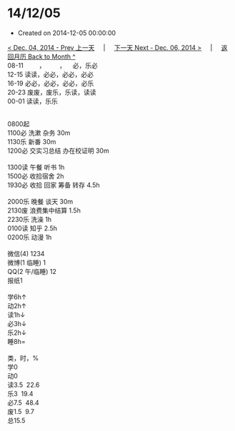# 14/12/05

- Created on 2014-12-05 00:00:00

[< Dec. 04, 2014 - Prev 上一天](/lifelogs/2014/12/d04.md) &nbsp; &nbsp; | &nbsp; &nbsp; [下一天 Next - Dec. 06, 2014 >](/lifelogs/2014/12/d06.md) &nbsp; &nbsp; |  &nbsp; &nbsp; [返回月历 Back to Month ^](/lifelogs/2014/12/index.md)
<br/>08-11         ，        ，    必，乐必<br/>12-15 读读，必必，必必，必必<br/>16-19 必必，必必，必必，必乐<br/>20-23 废废，废乐，乐读，读读<br/>00-01 读读，乐乐<div><br/></div>0800起<br/>1100必 洗漱 杂务 30m<br/>1130乐 新番 30m<br/>1200必 交实习总结 办在校证明 30m<div><br/></div>1300读 午餐 听书 1h<br/>1500必 收拾宿舍 2h<br/>1930必 收拾 回家 筹备 转存 4.5h<div><br/></div>2000乐 晚餐 谈天 30m<br/>2130废 浪费集中结算 1.5h<br/>2230乐 洗澡 1h<br/>0100读 知乎 2.5h<br/>0200乐 动漫 1h<div><br/></div>微信(4) 1234<br/>微博(1 临睡) 1<br/>QQ(2 午/临睡) 12<br/>报纸1<div><br/></div>学6h↑ <br/>动2h↑ <br/>读1h↓ <br/>必3h↓ <br/>乐2h↓ <br/>睡8h=<div><br/></div>类，时，%<br/>学0<br/>动0<br/>读3.5  22.6<br/>乐3  19.4<br/>必7.5  48.4<br/>废1.5  9.7<br/>总15.5</div>
